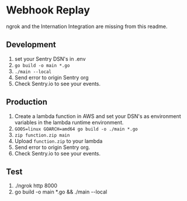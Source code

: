 # Webhook Replay

ngrok and the Internation Integration are missing from this readme.

## Development
1. set your Sentry DSN's in .env
2. `go build -o main *.go`
3. `./main --local`
4. Send error to origin Sentry org
5. Check Sentry.io to see your events.

## Production
1. Create a lambda function in AWS and set your DSN's as environment variables in the lambda runtime environment.
2. `GOOS=linux GOARCH=amd64 go build -o ./main *.go`
3. `zip function.zip main`
4. Upload `function.zip` to your lambda
5. Send error to origin Sentry org.
6. Check Sentry.io to see your events.


## Test
1. ./ngrok http 8000  
2. go build -o main *.go && ./main --local
